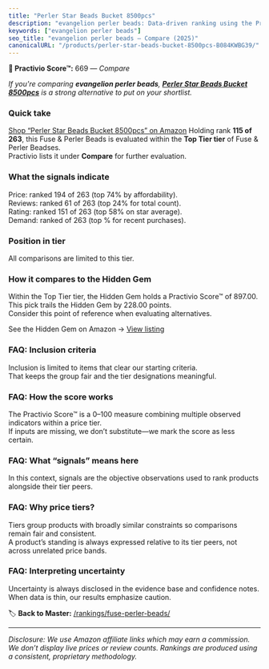 ```yaml
---
title: "Perler Star Beads Bucket 8500pcs"
description: "evangelion perler beads: Data-driven ranking using the Practivio Score™. Positioned by quality, value, demand, findability, momentum."
keywords: ["evangelion perler beads"]
seo_title: "evangelion perler beads — Compare (2025)"
canonicalURL: "/products/perler-star-beads-bucket-8500pcs-B084KWBG39/"
---
```


**🛒 Practivio Score™:** 669 — _Compare_


*If you're comparing **evangelion perler beads**, **[Perler Star Beads Bucket 8500pcs](https://www.amazon.com/dp/B084KWBG39?tag=practivio-20)** is a strong alternative to put on your shortlist.*
### Quick take
[Shop “Perler Star Beads Bucket 8500pcs” on Amazon](https://www.amazon.com/dp/B084KWBG39?tag=practivio-20)
Holding rank **115 of 263**, this Fuse & Perler Beads is evaluated within the **Top Tier tier** of Fuse & Perler Beadses.  
Practivio lists it under **Compare** for further evaluation.

### What the signals indicate
Price: ranked 194 of 263 (top 74% by affordability).  
Reviews: ranked 61 of 263 (top 24% for total count).  
Rating: ranked 151 of 263 (top 58% on star average).  
Demand: ranked  of 263 (top % for recent purchases).

### Position in tier
All comparisons are limited to this tier.

### How it compares to the Hidden Gem
Within the Top Tier tier, the Hidden Gem holds a Practivio Score™ of 897.00.  
This pick trails the Hidden Gem by 228.00 points.  
Consider this point of reference when evaluating alternatives.  

See the Hidden Gem on Amazon → [View listing](https://www.amazon.com/dp/B000ZDME7Y?tag=practivio-20)

### FAQ: Inclusion criteria
Inclusion is limited to items that clear our starting criteria.  
That keeps the group fair and the tier designations meaningful.

### FAQ: How the score works
The Practivio Score™ is a 0–100 measure combining multiple observed indicators within a price tier.  
If inputs are missing, we don’t substitute—we mark the score as less certain.

### FAQ: What “signals” means here
In this context, signals are the objective observations used to rank products alongside their tier peers.

### FAQ: Why price tiers?
Tiers group products with broadly similar constraints so comparisons remain fair and consistent.  
A product’s standing is always expressed relative to its tier peers, not across unrelated price bands.

### FAQ: Interpreting uncertainty
Uncertainty is always disclosed in the evidence base and confidence notes.  
When data is thin, our results emphasize caution.

<!-- Missing template for Compare/CompareWithinPriceClass -->


🏷️ **Back to Master:** [/rankings/fuse-perler-beads/](/rankings/fuse-perler-beads/)

---
_Disclosure: We use Amazon affiliate links which may earn a commission. We don’t display live prices or review counts. Rankings are produced using a consistent, proprietary methodology._
